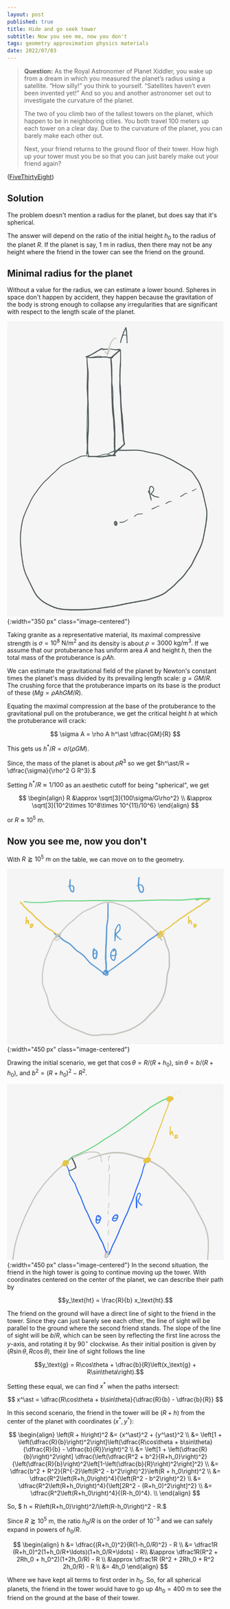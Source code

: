 ```yaml
---
layout: post
published: true
title: Hide and go seek tower
subtitle: Now you see me, now you don't
tags: geometry approximation physics materials
date: 2022/07/03
---
```


>**Question:** As the Royal Astronomer of Planet Xiddler, you wake up from a dream in which you measured the planet’s radius using a satellite. “How silly!” you think to yourself. “Satellites haven’t even been invented yet!” And so you and another astronomer set out to investigate the curvature of the planet.
>
>The two of you climb two of the tallest towers on the planet, which happen to be in neighboring cities. You both travel 100 meters up each tower on a clear day. Due to the curvature of the planet, you can barely make each other out.
>
>Next, your friend returns to the ground floor of their tower. How high up your tower must you be so that you can just barely make out your friend again?

<!--more-->

([FiveThirtyEight](URL))

## Solution

The problem doesn't mention a radius for the planet, but does say that it's spherical. 

The answer will depend on the ratio of the initial height $h_0$ to the radius of the planet $R$. If the planet is say, $1\text{ m}$ in radius, then there may not be any height where the friend in the tower can see the friend on the ground. 

## Minimal radius for the planet

Without a value for the radius, we can estimate a lower bound. Spheres in space don't happen by accident, they happen because the gravitation of the body is strong enough to collapse any irregularities that are significant with respect to the length scale of the planet. 

![](/img/2022-07-03-protuberance.png){:width="350 px" class="image-centered"}

Taking granite as a representative material, its maximal compressive strength is $\sigma = 10^8 \text{ N/m}^2$ and its density is about $\rho = 3000 \text{ kg/m}^3.$ If we assume that our protuberance has uniform area $A$ and height $h$, then the total mass of the protuberance is $\rho A h.$ 

We can estimate the gravitational field of the planet by Newton's constant times the planet's mass divided by its prevailing length scale: $g=GM/R.$ The crushing force that the protuberance imparts on its base is the product of these $\left(Mg = \rho A h GM/R\right).$

Equating the maximal compression at the base of the protuberance to the gravitational pull on the protuberance, we get the critical height $h$ at which the protuberance will crack:

$$
  \sigma A = \rho A h^\ast \dfrac{GM}{R}
$$

This gets us $h^\ast/R = \sigma/\left(\rho GM\right).$

Since, the mass of the planet is about $\rho R^3$ so we get $h^\ast/R = \dfrac{\sigma}{\rho^2 G R^3}.$

Setting $h^\ast/R \approx 1/100$ as an aesthetic cutoff for being "spherical", we get 

$$
  \begin{align}
    R &\approx \sqrt[3]{100\sigma/G\rho^2} \\
    &\approx \sqrt[3]{10^2\times 10^8\times 10^{11}/10^6}
  \end{align}
 $$ 
 
or $R\approx 10^5\text{ m}.$

## Now you see me, now you don't

With $R \gtrapprox 10^{5}\text{ m}$ on the table, we can move on to the geometry. 

![](/img/2022-07-03-first-towers.png){:width="450 px" class="image-centered"}

Drawing the initial scenario, we get that $\cos\theta = R/(R + h_0),$ $\sin\theta = b/(R + h_0),$ and $b^2 = (R + h_0)^2 - R^2.$

![](/img/2022-07-03-second-towers.png){:width="450 px" class="image-centered"}
In the second situation, the friend in the high tower is going to continue moving up the tower. With coordinates centered on the center of the planet, we can describe their path by 

$$y_\text{ht} = \frac{R}{b} x_\text{ht}.$$

The friend on the ground will have a direct line of sight to the friend in the tower. Since they can just barely see each other, the line of sight will be parallel to the ground where the second friend stands. The slope of the line of sight will be $b/R,$ which can be seen by reflecting the first line across the $y$-axis, and rotating it by $90^\circ$ clockwise. As their initial position is given by $(R\sin\theta, R\cos\theta),$ their line of sight follows the line 

$$y_\text{g} = R\cos\theta + \dfrac{b}{R}\left(x_\text{g} + R\sin\theta\right).$$

Setting these equal, we can find $x^\ast$ when the paths intersect:

$$
  x^\ast = \dfrac{R\cos\theta + b\sin\theta}{\dfrac{R}{b} - \dfrac{b}{R}}
$$

In this second scenario, the friend in the tower will be $(R+h)$ from the center of the planet with coordinates $\left(x^\ast, y^\ast\right):$

$$
  \begin{align}
  \left(R + h\right)^2 &= {x^\ast}^2 + {y^\ast}^2 \\
  &= \left[1 + \left(\dfrac{R}{b}\right)^2\right]\left(\dfrac{R\cos\theta + b\sin\theta}{\dfrac{R}{b} - \dfrac{b}{R}}\right)^2 \\
    &= \left[1 + \left(\dfrac{R}{b}\right)^2\right] \dfrac{\left(\dfrac{R^2 + b^2}{R+h_0}\right)^2}{\left(\dfrac{R}{b}\right)^2\left[1-\left(\dfrac{b}{R}\right)^2\right]^2} \\
    &= \dfrac{b^2 + R^2}{R^{-2}\left(R^2 - b^2\right)^2}\left(R + h_0\right)^2 \\
    &= \dfrac{R^2\left(R+h_0\right)^4}{\left(R^2 - b^2\right)^2} \\
    &= \dfrac{R^2\left(R+h_0\right)^4}{\left[2R^2 - (R+h_0)^2\right]^2} \\
    &= \dfrac{R^2\left(R+h_0\right)^4}{(R-h_0)^4}. \\
  \end{align}
$$

So, $ h = R\left(R+h_0)\right)^2/\left(R-h_0\right)^2 - R.$

Since $R \gtrapprox 10^5\text{ m},$ the ratio $h_0/R$ is on the order of $10^{-3}$ and we can safely expand in powers of $h_0/R.$

$$
  \begin{align}
  h &= \dfrac{(R+h_0)^2}{R(1-h_0/R)^2} - R \\
    &= \dfrac1R (R+h_0)^2(1+h_0/R+\ldots)(1+h_0/R+\ldots) - R\\
    &\approx \dfrac1R(R^2 + 2Rh_0 + h_0^2)(1+2h_0/R) - R \\
    &\approx \dfrac1R (R^2 + 2Rh_0 + R^2 2h_0/R) - R \\
    &= 4h_0
  \end{align}
$$

Where we have kept all terms to first order in $h_0.$ So, for all spherical planets, the friend in the tower would have to go up $4h_0 = 400\text{ m}$ to see the friend on the ground at the base of their tower.

<br>
